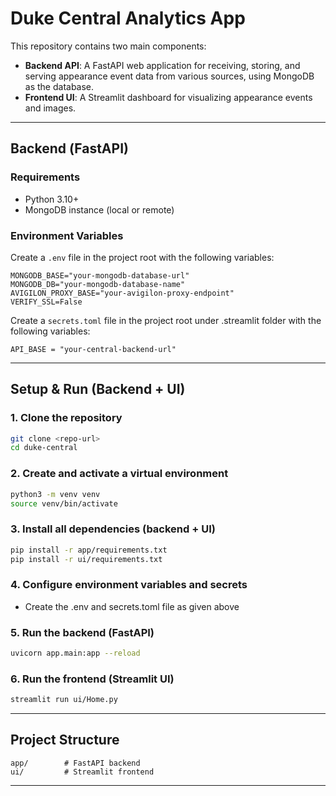 # Duke Central Analytics App

This repository contains two main components:

- **Backend API**: A FastAPI web application for receiving, storing, and serving appearance event data from various sources, using MongoDB as the database.
- **Frontend UI**: A Streamlit dashboard for visualizing appearance events and images.

---

## Backend (̌FastAPI)

### Requirements
- Python 3.10+
- MongoDB instance (local or remote)

### Environment Variables
Create a `.env` file in the project root with the following variables:

```
MONGODB_BASE="your-mongodb-database-url"
MONGODB_DB="your-mongodb-database-name"
AVIGILON_PROXY_BASE="your-avigilon-proxy-endpoint"
VERIFY_SSL=False
```

Create a `secrets.toml` file in the project root under .streamlit folder with the following variables:

```
API_BASE = "your-central-backend-url"
```

---

## Setup & Run (Backend + UI)

### 1. Clone the repository
```sh
git clone <repo-url>
cd duke-central
```

### 2. Create and activate a virtual environment
```sh
python3 -m venv venv
source venv/bin/activate
```

### 3. Install all dependencies (backend + UI)
```sh
pip install -r app/requirements.txt
pip install -r ui/requirements.txt
```

### 4. Configure environment variables and secrets
- Create the .env and secrets.toml file as given above

### 5. Run the backend (FastAPI)
```sh
uvicorn app.main:app --reload
```

### 6. Run the frontend (Streamlit UI)
```sh
streamlit run ui/Home.py
```

---

## Project Structure

```
app/        # FastAPI backend
ui/         # Streamlit frontend
```

---
